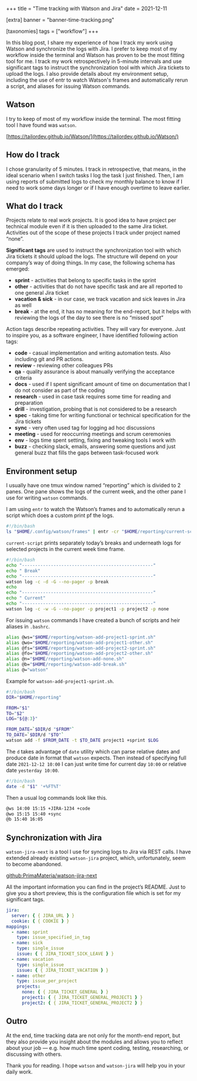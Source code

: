 +++
title = "Time tracking with Watson and Jira"
date = 2021-12-11

[extra]
banner = "banner-time-tracking.png"

[taxonomies]
tags = ["workflow"]
+++

In this blog post, I share my experience of how I track my work using Watson and
synchronize the logs with Jira. I prefer to keep most of my workflow inside the
terminal and Watson has proven to be the most fitting tool for me. I track my
work retrospectively in 5-minute intervals and use significant tags to instruct
the synchronization tool with which Jira tickets to upload the logs. I also
provide details about my environment setup, including the use of entr to watch
Watson's frames and automatically rerun a script, and aliases for issuing Watson
commands.

<!-- more -->

## Watson

I try to keep of most of my workflow inside the terminal. The most fitting tool
I have found was `watson`.

[https://tailordev.github.io/Watson/](https://tailordev.github.io/Watson/)

## How do I track

I chose granularity of 5 minutes. I track in retrospective, that means, in the
ideal scenario when I switch tasks I log the task I just finished. Then, I am
using reports of submitted logs to check my monthly balance to know if I need to
work some days longer or if I have enough overtime to leave earlier.

## What do I track

Projects relate to real work projects. It is good idea to have project per
technical module even if it is then uploaded to the same Jira ticket. Activities
out of the scope of these projects I track under project named “none”.

**Significant tags** are used to instruct the synchronization tool with which
Jira tickets it should upload the logs. The structure will depend on your
company’s way of doing things. In my case, the following schema has emerged:

- **sprint** - activities that belong to specific tasks in the sprint
- **other** - activities that do not have specific task and are all reported to
  one general Jira ticket
- **vacation & sick** - in our case, we track vacation and sick leaves in Jira
  as well
- **break** - at the end, it has no meaning for the end-report, but it helps
  with reviewing the logs of the day to see there is no “missed spot”

Action tags describe repeating activities. They will vary for everyone. Just to
inspire you, as a software engineer, I have identified following action tags:

- **code** - casual implementation and writing automation tests. Also including
  git and PR actions.
- **review** - reviewing other colleagues PRs
- **qa** - quality assurance is about manually verifying the acceptance criteria
- **docs** - used if I spent significant amount of time on documentation that I
  do not consider as part of the coding
- **research** - used in case task requires some time for reading and
  preparation
- **drill** - investigation, probing that is not considered to be a research
- **spec** - taking time for writing functional or technical specification for
  the Jira tickets
- **sync** - very often used tag for logging ad hoc discussions
- **meeting** - used for reoccurring meetings and scrum ceremonies
- **env** - logs time spent setting, fixing and tweaking tools I work with
- **buzz** - checking slack, emails, answering some questions and just general
  buzz that fills the gaps between task-focused work

## Environment setup

I usually have one tmux window named “reporting” which is divided to 2 panes.
One pane shows the logs of the current week, and the other pane I use for
writing `watson` commands.

I am using `entr` to watch the Watson’s frames and to automatically rerun a
script which does a custom print pf the logs.

```bash
#!/bin/bash
ls "$HOME/.config/watson/frames" | entr -cr "$HOME/reporting/current-script"
```

`current-script` prints separately today’s breaks and underneath logs for
selected projects in the current week time frame.

```bash
#!/bin/bash
echo "--------------------------------------------------"
echo " Break"
echo "--------------------------------------------------"
watson log -c -d -G --no-pager -p break
echo
echo "--------------------------------------------------"
echo " Current"
echo "--------------------------------------------------"
watson log -c -w -G --no-pager -p project1 -p project2 -p none
```

For issuing `watson` commands I have created a bunch of scripts and heir aliases
in `.bashrc`.

```bash
alias @ws="$HOME/reporting/watson-add-project1-sprint.sh"
alias @wo="$HOME/reporting/watson-add-project1-other.sh"
alias @fs="$HOME/reporting/watson-add-project2-sprint.sh"
alias @fo="$HOME/reporting/watson-add-project2-other.sh"
alias @n="$HOME/reporting/watson-add-none.sh"
alias @b="$HOME/reporting/watson-add-break.sh"
alias @="watson"
```

Example for `watson-add-project1-sprint.sh`.

```bash
#!/bin/bash
DIR="$HOME/reporting"

FROM="$1"
TO="$2"
LOG="${@:3}"

FROM_DATE=`$DIR/d "$FROM"`
TO_DATE=`$DIR/d "$TO"`
watson add -f $FROM_DATE -t $TO_DATE project1 +sprint $LOG
```

The `d` takes advantage of `date` utility which can parse relative dates and
produce date in format that `watson` expects. Then instead of specifying full
date `2021-12-12 10:00` I can just write time for current day `10:00` or
relative date `yesterday 10:00`.

```bash
#!/bin/bash
date -d "$1" '+%FT%T'
```

Then a usual log commands look like this.

```bash
@ws 14:00 15:15 +JIRA-1234 +code
@wo 15:15 15:40 +sync
@b 15:40 16:05
```

## Synchronization with Jira

`watson-jira-next` is a tool I use for syncing logs to Jira via REST calls. I
have extended already existing `watson-jira` project, which, unfortunately, seem
to become abandoned.

[github:PrimaMateria/watson-jira-next](https://github.com/PrimaMateria/watson-jira-next)

All the important information you can find in the project’s README. Just to give
you a short preview, this is the configuration file which is set for my
significant tags.

```yaml
jira:
  server: { { JIRA_URL } }
  cookie: { { COOKIE } }
mappings:
  - name: sprint
    type: issue_specified_in_tag
  - name: sick
    type: single_issue
    issue: { { JIRA_TICKET_SICK_LEAVE } }
  - name: vacation
    type: single_issue
    issue: { { JIRA_TICKET_VACATION } }
  - name: other
    type: issue_per_project
    projects:
      none: { { JIRA_TICKET_GENERAL } }
      project1: { { JIRA_TICKET_GENERAL_PROJECT1 } }
      project2: { { JIRA_TICKET_GENERAL_PROJECT2 } }
```

## Outro

At the end, time tracking data are not only for the month-end report, but they
also provide you insight about the modules and allows you to reflect about your
job — e.g. how much time spent coding, testing, researching, or discussing with
others.

Thank you for reading. I hope `watson` and `watson-jira` will help you in your
daily work.
